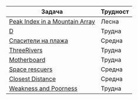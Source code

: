 | Задача | Трудност |
| ------ | ------ | 
| [Peak Index in a Mountain Array](https://leetcode.com/problems/peak-index-in-a-mountain-array/description/) | Лесна |
| [D](https://codeforces.com/gym/101309) | Трудна |
| [Спасители на плажа](https://judge.openfmi.net/practice/get_problem_description?contest_id=202&problem_id=597) | Средна |
| [ThreeRivers](https://action.informatika.bg/problems/209?fbclid=IwAR0sYoLoNJCuC5KpwcmRdJZXLq60xJNwH9D8tGt-UFw3JwfKdKCb64D7Z40) | Трудна |
| [Motherboard](https://action.informatika.bg/problems/185?fbclid=IwAR0YH380CGt8CCFKp8DQR_6M6IoSpA_prwGP9evhdrCoULXgBIelakz_Lhc) | Трудна |
| [Space rescuers](https://codeforces.com/contest/106/problem/E) | Средна |
| [Closest Distance](https://lightoj.com/problem/closest-distance) | Средна |
| [Weakness and Poorness](https://codeforces.com/problemset/problem/578/C) | Трудна |

